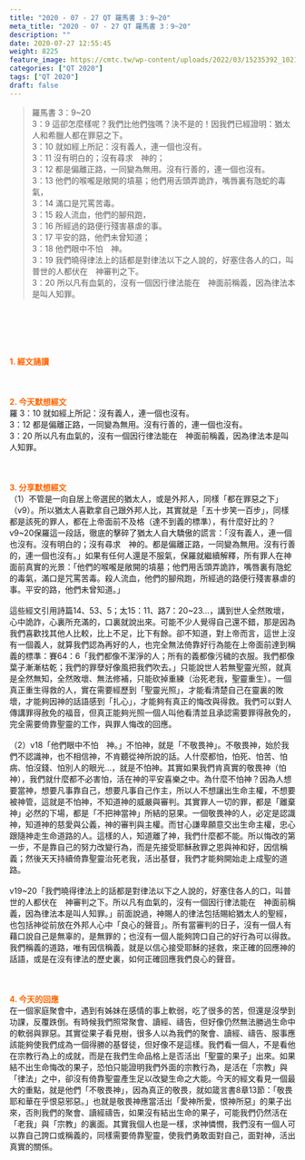 ```yaml
---
title: "2020 - 07 - 27 QT 羅馬書 3：9~20"
meta_title: "2020 - 07 - 27 QT 羅馬書 3：9~20"
description: ""
date: 2020-07-27 12:55:45
weight: 8225
feature_image: https://cmtc.tw/wp-content/uploads/2022/03/15235392_10211799862337740_180693556567566654_o-1.webp
categories: ["QT 2020"]
tags: ["QT 2020"]
draft: false
---
```


<blockquote>羅馬書 3：9~20<br />
3：9 這卻怎麼樣呢？我們比他們強嗎？決不是的！因我們已經證明：猶太人和希臘人都在罪惡之下。<br />
3：10 就如經上所記：沒有義人，連一個也沒有。<br />
3：11 沒有明白的；沒有尋求　神的；<br />
3：12 都是偏離正路，一同變為無用。沒有行善的，連一個也沒有。<br />
3：13 他們的喉嚨是敞開的墳墓；他們用舌頭弄詭詐，嘴唇裏有虺蛇的毒氣，<br />
3：14 滿口是咒罵苦毒。<br />
3：15 殺人流血，他們的腳飛跑，<br />
3：16 所經過的路便行殘害暴虐的事。<br />
3：17 平安的路，他們未曾知道；<br />
3：18 他們眼中不怕　神。<br />
3：19 我們曉得律法上的話都是對律法以下之人說的，好塞住各人的口，叫普世的人都伏在　神審判之下。<br />
3：20 所以凡有血氣的，沒有一個因行律法能在　神面前稱義，因為律法本是叫人知罪。</blockquote><br />
&nbsp;<br />
<br />
&nbsp;<br />
<br />
<span style="color: #ff6600;"><strong>1. </strong><strong>經文誦讀</strong></span><br />
<br />
<span style="color: #ff6600;"><strong> </strong></span><br />
<br />
<span style="color: #ff6600;"><strong>2. 今天默想</strong><strong>經文<br />
</strong></span>羅 3：10 就如經上所記：沒有義人，連一個也沒有。<br />
3：12 都是偏離正路，一同變為無用。沒有行善的，連一個也沒有。<br />
3：20 所以凡有血氣的，沒有一個因行律法能在　神面前稱義，因為律法本是叫人知罪。<br />
<br />
&nbsp;<br />
<br />
<span style="color: #ff6600;"><strong>3. 分享默想經文<br />
</strong></span>（1）不管是一向自居上帝選民的猶太人，或是外邦人，同樣「都在罪惡之下」（v9）。所以猶太人喜歡拿自己跟外邦人比，其實就是「五十步笑一百步」，同樣都是該死的罪人，都在上帝面前不及格（達不到義的標準），有什麼好比的？v9~20保羅這一段話，徹底的擊碎了猶太人自大驕傲的謊言：「沒有義人，連一個也沒有。沒有明白的；沒有尋求　神的。都是偏離正路，一同變為無用。沒有行善的，連一個也沒有。」如果有任何人還是不服氣，保羅就繼續解釋，所有罪人在神面前真實的光景：「他們的喉嚨是敞開的墳墓；他們用舌頭弄詭詐，嘴唇裏有虺蛇的毒氣，滿口是咒罵苦毒。殺人流血，他們的腳飛跑，所經過的路便行殘害暴虐的事。平安的路，他們未曾知道。」<br />
<br />
這些經文引用詩篇14、53、5；太15：11、路7：20~23…，講到世人全然敗壞，心中詭詐，心裏所充滿的，口裏就說出來。可能不少人覺得自己還不錯，那是因為我們喜歡找其他人比較，比上不足，比下有餘。卻不知道，對上帝而言，這世上沒有一個義人，就算我們認為再好的人，也完全無法倚靠好行為能在上帝面前達到稱義的標準：賽64：6「我們都像不潔淨的人；所有的義都像污穢的衣服。我們都像葉子漸漸枯乾；我們的罪孽好像風把我們吹去。」只能說世人若無聖靈光照，就真是全然無知，全然敗壞、無法修補，只能砍掉重練（治死老我，聖靈重生）。一個真正重生得救的人，實在需要經歷到「聖靈光照」，才能看清楚自己在靈裏的敗壞，才能夠因神的話語感到「扎心」，才能夠有真正的悔改與得救。我們可以對人傳講罪得赦免的福音，但真正能夠光照一個人叫他看清並且承認需要罪得赦免的，完全需要倚靠聖靈的工作，與罪人悔改的回應。<br />
<br />
（2）v18「他們眼中不怕　神。」不怕神，就是「不敬畏神」。不敬畏神，始於我們不認識神，也不相信神，不肯聽從神所說的話。人什麼都怕，怕死、怕苦、怕病、怕沒錢、怕別人的眼光…，就是不怕神。其實如果我們肯真實的敬畏神（怕神），我們就什麼都不必害怕，活在神的平安喜樂之中。為什麼不怕神？因為人想要當神，想要凡事靠自己，想要凡事自己作主，所以人不想讓出生命主權，不想要被神管，這就是不怕神，不知道神的威嚴與審判。其實罪人一切的罪，都是「離棄神」必然的下場，都是「不把神當神」所結的惡果。一個敬畏神的人，必定是認識神，知道神的慈愛與公義，神的審判與主權。而甘心謙卑願意交出生命主權，忠心跟隨神走生命道路的人。這樣的人，知道離了神，我們什麼都不能。所以悔改的第一步，不是靠自己的努力改變行為，而是先接受耶穌赦罪之恩與神和好，因信稱義；然後天天持續倚靠聖靈治死老我，活出基督，我們才能夠開始走上成聖的道路。<br />
<br />
v19~20「我們曉得律法上的話都是對律法以下之人說的，好塞住各人的口，叫普世的人都伏在　神審判之下。所以凡有血氣的，沒有一個因行律法能在　神面前稱義，因為律法本是叫人知罪。」前面說過，神賜人的律法包括賜給猶太人的聖經，也包括神從前放在外邦人心中「良心的聲音」。所有當審判的日子，沒有一個人有藉口說自己是無辜的，是無罪的；也沒有一個人能夠誇口自己的好行為可以得救。我們稱義的道路，唯有因信稱義，就是以信心接受耶穌的拯救，來正確的回應神的話語，或是在沒有律法的歷史裏，如何正確回應我們良心的聲音。<br />
<br />
&nbsp;<br />
<br />
<span style="color: #ff6600;"><strong>4. 今天的回應<br />
</strong></span>在一個家庭聚會中，遇到有姊妹在感情的事上軟弱，吃了很多的苦，但還是沒學到功課，反覆跌倒。有時候我們照常聚會、讀經、禱告，但好像仍然無法勝過生命中的軟弱與罪惡。其實從果子看見樹，很多人以為我們的聚會、讀經、禱告、服事應該能夠使我們成為一個得勝的基督徒，但好像不是這樣。我們看一個人，不是看他在宗教行為上的成就，而是在我們生命品格上是否活出「聖靈的果子」出來。如果結不出生命悔改的果子，恐怕只能證明我們外面的宗教行為，是活在「宗教」與「律法」之中，卻沒有倚靠聖靈產生足以改變生命之大能。今天的經文看見一個最大的重點，就是他們「不敬畏神」，因為真正的敬畏，就如箴言書8章13節：「敬畏耶和華在乎恨惡邪惡。」也就是敬畏神應當活出「愛神所愛，恨神所惡」的果子出來，否則我們的聚會、讀經禱告，如果沒有結出生命的果子，可能我們仍然活在「老我」與「宗教」的裏面。其實我個人也是一樣，求神憐憫，我們沒有一個人可以靠自己誇口或稱義的，同樣需要倚靠聖靈，使我們勇敢面對自己，面對神，活出真實的關係。<br />
<br />
&nbsp;
        